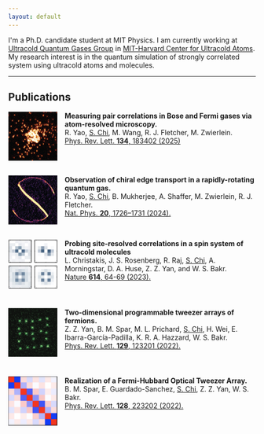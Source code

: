 ```yaml
---
layout: default
---
```

I'm a Ph.D. candidate student at MIT Physics. I am currently working at [Ultracold Quantum Gases Group](https://quantumgas.mit.edu/) in [MIT-Harvard Center for Ultracold Atoms](http://cua.mit.edu). My research interest is in the quantum simulation of strongly correlated system using ultracold atoms and molecules.

---

## Publications

<div style="overflow: hidden; margin-bottom: 10px;">
  <img src="assets/img/becmicroscope.png" alt="BEC Microscope" width="100px" style="float:left; padding-right:15px; padding-bottom:20px;" />
  <strong>Measuring pair correlations in Bose and Fermi gases via atom-resolved microscopy.</strong><br>
  R. Yao, <u>S. Chi</u>, M. Wang, R. J. Fletcher, M. Zwierlein.<br>
  <a href="https://journals.aps.org/prl/abstract/10.1103/PhysRevLett.134.183402">Phys. Rev. Lett. <b>134</b>, 183402 (2025)</a>
</div>

<div style="overflow: hidden; margin-bottom: 10px;">
  <img src="assets/img/edgestate.png" alt="Edge State" width="100px" style="float:left; padding-right:15px; padding-bottom:20px;" />
  <strong>Observation of chiral edge transport in a rapidly-rotating quantum gas.</strong><br>
  R. Yao, <u>S. Chi</u>, B. Mukherjee, A. Shaffer, M. Zwierlein, R. J. Fletcher.<br>
  <a href="https://www.nature.com/articles/s41567-024-02617-7">Nat. Phys. <b>20</b>, 1726–1731 (2024).</a>
</div>
<div style="overflow: hidden; margin-bottom: 20px;">
  <img src="assets/img/mol_corr.jpg" alt="Molecular Correlations" width="100px" style="float:left; padding-right:15px; padding-bottom:20px;" />
  <strong>Probing site-resolved correlations in a spin system of ultracold molecules</strong><br>
  L. Christakis, J. S. Rosenberg, R. Raj, <u>S. Chi</u>, A. Morningstar, D. A. Huse, Z. Z. Yan, and W. S. Bakr.<br>
  <a href="https://www.nature.com/articles/s41586-022-05558-4">Nature <b>614</b>, 64-69 (2023).</a>
</div>

<div style="overflow: hidden; margin-bottom: 20px;">
  <img src="assets/img/twod_array.png" alt="Two-Dimensional Array" width="100px" style="float:left; padding-right:15px; padding-bottom:20px;" />
  <strong>Two-dimensional programmable tweezer arrays of fermions.</strong><br>
  Z. Z. Yan, B. M. Spar, M. L. Prichard, <u>S. Chi</u>, H. Wei, E. Ibarra-García-Padilla, K. R. A. Hazzard, W. S. Bakr.<br>
  <a href="https://journals.aps.org/prl/abstract/10.1103/PhysRevLett.129.123201">Phys. Rev. Lett. <b>129</b>, 123201 (2022).</a>
</div>

<div style="overflow: hidden; margin-bottom: 20px;">
  <img src="assets/img/tweezer_corr.png" alt="Tweezer Correlations" width="100px" style="float:left; padding-right:15px; padding-bottom:20px;" />
  <strong>Realization of a Fermi-Hubbard Optical Tweezer Array.</strong><br>
  B. M. Spar, E. Guardado-Sanchez, <u>S. Chi</u>, Z. Z. Yan, W. S. Bakr.<br>
  <a href="https://journals.aps.org/prl/abstract/10.1103/PhysRevLett.128.223202">Phys. Rev. Lett. <b>128</b>, 223202 (2022).</a>
</div>

<!-- 
![img3](assets/img/becmicroscope.png){: width="100px" style="float:left; padding-right:15px;padding-bottom:40px"}
**Measuring pair correlations in Bose and Fermi gases via atom-resolved microscopy.**<br>
R. Yao, **<u>S. Chi</u>**, M. Wang, R. J. Fletcher, M. Zwierlein.<br>
[To be published.](https://)
<br>
<br>
![img3](assets/img/edgestate.png){: width="100px" style="float:left; padding-right:15px;padding-bottom:40px"}
**Observation of chiral edge transport in a rapidly-rotating quantum gas.**<br>
R. Yao, **<u>S. Chi</u>**, B. Mukherjee, A. Shaffer, M. Zwierlein, R. J. Fletcher.<br>
[_Nat. Phys._ 20, 1726–1731 (2024).](https://www.nature.com/articles/s41567-024-02617-7)
<br>
<br>
![img3](assets/img/mol_corr.jpg){: width="100px" style="float:left; padding-right:15px;padding-bottom:40px"}
**Probing site-resolved correlations in a spin system of ultracold molecules** <br>
L. Christakis, J. S. Rosenberg, R. Raj, **<u>S. Chi</u>**, A. Morningstar, D. A. Huse, Z. Z. Yan, and W. S. Bakr.<br>
[_Nature_ 614 (7946), 64-69 (2023).](https://www.nature.com/articles/s41586-022-05558-4)
<br>
<br>
![img3](assets/img/twod_array.png){: width="100px" style="float:left; padding-right:15px;padding-bottom:40px"}
**Two-dimensional programmable tweezer arrays of fermions.**<br>
Z. Z. Yan, B. M. Spar, M. L. Prichard, **<u>S. Chi</u>**, H. Wei, E. Ibarra-Garc ́ıa-Padilla, K. R. A. Hazzard, W. S. Bakr.<br>
[_Phys. Rev. Lett._ 129, 123201 (2022).](https://journals.aps.org/prl/abstract/10.1103/PhysRevLett.129.123201)
<br>
<br>
![img3](assets/img/tweezer_corr.png){: width="100px" style="float:left; padding-right:15px;padding-bottom:40px"}
**Realization of a Fermi-Hubbard Optical Tweezer Array.**<br>
B. M. Spar, E. Guardado-Sanchez, **<u>S. Chi</u>**, Z. Z. Yan, W. S. Bakr.<br>
[_Phys. Rev. Lett._ 128, 223202 (2022).](https://journals.aps.org/prl/abstract/10.1103/PhysRevLett.128.223202)
<br>
<br> -->